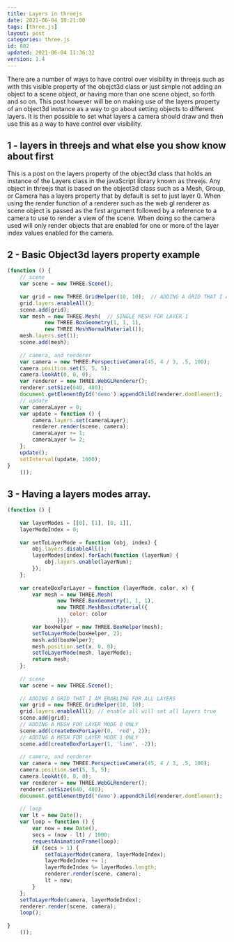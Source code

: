 ```yaml
---
title: Layers in threejs
date: 2021-06-04 10:21:00
tags: [three.js]
layout: post
categories: three.js
id: 882
updated: 2021-06-04 11:36:32
version: 1.4
---
```


There are a number of ways to have control over visibility in threejs such as with this visible property of the obejct3d class or just simple not adding an object to a scene object, or having more than one scene object, so forth and so on. This post however will be on making use of the layers property of an object3d instance as a way to go about setting objects to different layers. It is then possible to set what layers a camera should draw and then use this as a way to have control over visibility.

<!-- more -->

## 1 - layers in threejs and what else you show know about first

This is a post on the layers property of the object3d class that holds an instance of the Layers class in the javaScript library known as threejs. Any object in threejs that is based on the object3d class such as a Mesh, Group, or Camera has a layers property that by default is set to just layer 0. When using the render function of a renderer such as the web gl renderer as scene object is passed as the first argument followed by a reference to a camera to use to render a view of the scene. When doing so the camera used will only render objects that are enabled for one or more of the layer index values enabled for the camera.

## 2 - Basic Object3d layers property example

```js
(function () {
    // scene
    var scene = new THREE.Scene();
 
    var grid = new THREE.GridHelper(10, 10);  // ADDING A GRID THAT I AM ENABLING FOR ALL LAYERS
    grid.layers.enableAll();
    scene.add(grid);
    var mesh = new THREE.Mesh(  // SINGLE MESH FOR LAYER 1
            new THREE.BoxGeometry(1, 1, 1),
            new THREE.MeshNormalMaterial());
    mesh.layers.set(1);
    scene.add(mesh);
 
    // camera, and renderer
    var camera = new THREE.PerspectiveCamera(45, 4 / 3, .5, 100);
    camera.position.set(5, 5, 5);
    camera.lookAt(0, 0, 0);
    var renderer = new THREE.WebGLRenderer();
    renderer.setSize(640, 480);
    document.getElementById('demo').appendChild(renderer.domElement);
    // update
    var cameraLayer = 0;
    var update = function () {
        camera.layers.set(cameraLayer);
        renderer.render(scene, camera);
        cameraLayer += 1;
        cameraLayer %= 2;
    };
    update();
    setInterval(update, 1000);
}
    ());
```

## 3 - Having a layers modes array.

```js
(function () {
 
    var layerModes = [[0], [1], [0, 1]],
    layerModeIndex = 0;
 
    var setToLayerMode = function (obj, index) {
        obj.layers.disableAll();
        layerModes[index].forEach(function (layerNum) {
            obj.layers.enable(layerNum);
        });
    };
 
    var createBoxForLayer = function (layerMode, color, x) {
        var mesh = new THREE.Mesh(
                new THREE.BoxGeometry(1, 1, 1),
                new THREE.MeshBasicMaterial({
                    color: color
                }));
        var boxHelper = new THREE.BoxHelper(mesh);
        setToLayerMode(boxHelper, 2);
        mesh.add(boxHelper);
        mesh.position.set(x, 0, 0);
        setToLayerMode(mesh, layerMode);
        return mesh;
    };
 
    // scene
    var scene = new THREE.Scene();
 
    // ADDING A GRID THAT I AM ENABLING FOR ALL LAYERS
    var grid = new THREE.GridHelper(10, 10);
    grid.layers.enableAll(); // enable all will set all layers true
    scene.add(grid);
    // ADDING A MESH FOR LAYER MODE 0 ONLY
    scene.add(createBoxForLayer(0, 'red', 2));
    // ADDING A MESH FOR LAYER MODE 1 ONLY
    scene.add(createBoxForLayer(1, 'lime', -2));
 
    // camera, and renderer
    var camera = new THREE.PerspectiveCamera(45, 4 / 3, .5, 100);
    camera.position.set(5, 5, 5);
    camera.lookAt(0, 0, 0);
    var renderer = new THREE.WebGLRenderer();
    renderer.setSize(640, 480);
    document.getElementById('demo').appendChild(renderer.domElement);
 
    // loop
    var lt = new Date();
    var loop = function () {
        var now = new Date(),
        secs = (now - lt) / 1000;
        requestAnimationFrame(loop);
        if (secs > 1) {
            setToLayerMode(camera, layerModeIndex);
            layerModeIndex += 1;
            layerModeIndex %= layerModes.length;
            renderer.render(scene, camera);
            lt = now;
        }
    };
    setToLayerMode(camera, layerModeIndex);
    renderer.render(scene, camera);
    loop();
 
}
    ());
```